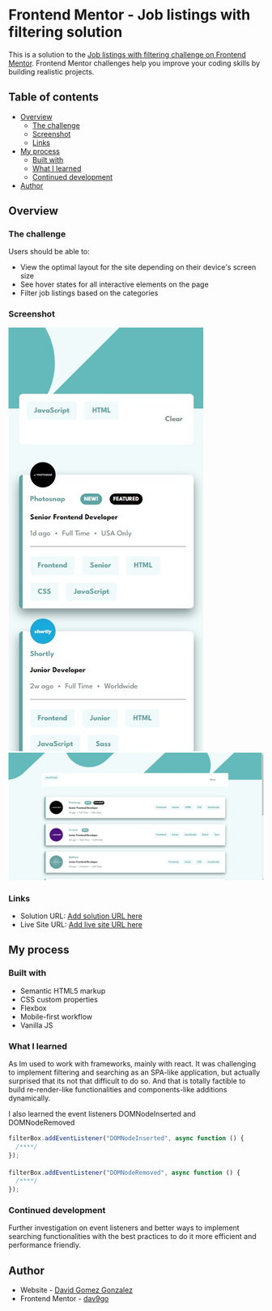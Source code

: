 # Frontend Mentor - Job listings with filtering solution

This is a solution to the [Job listings with filtering challenge on Frontend Mentor](https://www.frontendmentor.io/challenges/job-listings-with-filtering-ivstIPCt). Frontend Mentor challenges help you improve your coding skills by building realistic projects.

## Table of contents

- [Overview](#overview)
  - [The challenge](#the-challenge)
  - [Screenshot](#screenshot)
  - [Links](#links)
- [My process](#my-process)
  - [Built with](#built-with)
  - [What I learned](#what-i-learned)
  - [Continued development](#continued-development)
- [Author](#author)

## Overview

### The challenge

Users should be able to:

- View the optimal layout for the site depending on their device's screen size
- See hover states for all interactive elements on the page
- Filter job listings based on the categories

### Screenshot

![](./images/screenshot.jpg)
![](./images/screenshot2.jpg)

### Links

- Solution URL: [Add solution URL here](https://your-solution-url.com)
- Live Site URL: [Add live site URL here](https://your-live-site-url.com)

## My process

### Built with

- Semantic HTML5 markup
- CSS custom properties
- Flexbox
- Mobile-first workflow
- Vanilla JS

### What I learned

As Im used to work with frameworks, mainly with react. It was challenging to implement filtering and searching as an SPA-like application, but actually surprised that its not that difficult to do so. And that is totally factible to build re-render-like functionalities and components-like additions dynamically.

I also learned the event listeners DOMNodeInserted and DOMNodeRemoved

```js
filterBox.addEventListener("DOMNodeInserted", async function () {
  /****/
});

filterBox.addEventListener("DOMNodeRemoved", async function () {
  /****/
});
```

### Continued development

Further investigation on event listeners and better ways to implement searching functionalities with the best practices to do it more efficient and performance friendly.

## Author

- Website - [David Gomez Gonzalez](https://www.david-gomez.xyz)
- Frontend Mentor - [dav9go](https://www.frontendmentor.io/profile/dav9go)
